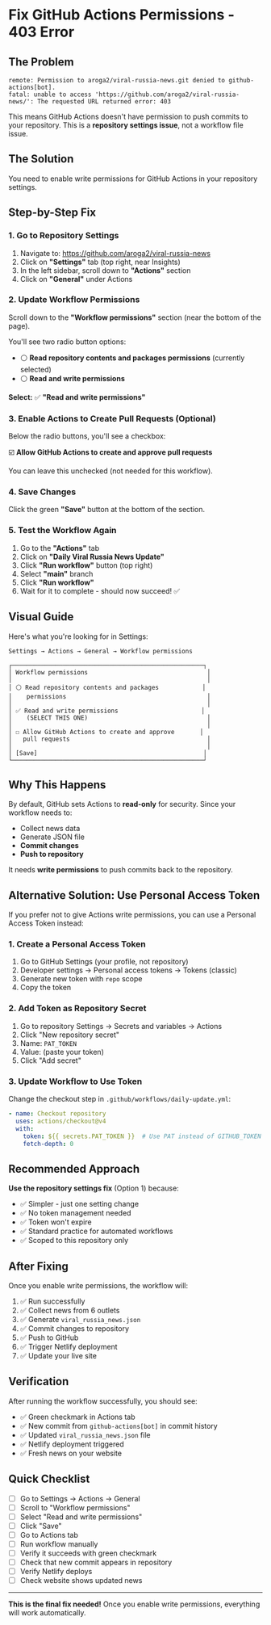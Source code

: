 # Fix GitHub Actions Permissions - 403 Error

## The Problem

```
remote: Permission to aroga2/viral-russia-news.git denied to github-actions[bot].
fatal: unable to access 'https://github.com/aroga2/viral-russia-news/': The requested URL returned error: 403
```

This means GitHub Actions doesn't have permission to push commits to your repository. This is a **repository settings issue**, not a workflow file issue.

## The Solution

You need to enable write permissions for GitHub Actions in your repository settings.

## Step-by-Step Fix

### 1. Go to Repository Settings

1. Navigate to: https://github.com/aroga2/viral-russia-news
2. Click on **"Settings"** tab (top right, near Insights)
3. In the left sidebar, scroll down to **"Actions"** section
4. Click on **"General"** under Actions

### 2. Update Workflow Permissions

Scroll down to the **"Workflow permissions"** section (near the bottom of the page).

You'll see two radio button options:

- ⚪ **Read repository contents and packages permissions** (currently selected)
- ⚪ **Read and write permissions**

**Select:** ✅ **"Read and write permissions"**

### 3. Enable Actions to Create Pull Requests (Optional)

Below the radio buttons, you'll see a checkbox:

☑️ **Allow GitHub Actions to create and approve pull requests**

You can leave this unchecked (not needed for this workflow).

### 4. Save Changes

Click the green **"Save"** button at the bottom of the section.

### 5. Test the Workflow Again

1. Go to the **"Actions"** tab
2. Click on **"Daily Viral Russia News Update"**
3. Click **"Run workflow"** button (top right)
4. Select **"main"** branch
5. Click **"Run workflow"**
6. Wait for it to complete - should now succeed! ✅

## Visual Guide

Here's what you're looking for in Settings:

```
Settings → Actions → General → Workflow permissions

┌─────────────────────────────────────────────────────┐
│ Workflow permissions                                 │
│                                                      │
│ ⚪ Read repository contents and packages            │
│    permissions                                       │
│                                                      │
│ ✅ Read and write permissions                       │
│    (SELECT THIS ONE)                                 │
│                                                      │
│ ☐ Allow GitHub Actions to create and approve       │
│   pull requests                                      │
│                                                      │
│ [Save]                                              │
└─────────────────────────────────────────────────────┘
```

## Why This Happens

By default, GitHub sets Actions to **read-only** for security. Since your workflow needs to:
- Collect news data
- Generate JSON file
- **Commit changes**
- **Push to repository**

It needs **write permissions** to push commits back to the repository.

## Alternative Solution: Use Personal Access Token

If you prefer not to give Actions write permissions, you can use a Personal Access Token instead:

### 1. Create a Personal Access Token

1. Go to GitHub Settings (your profile, not repository)
2. Developer settings → Personal access tokens → Tokens (classic)
3. Generate new token with `repo` scope
4. Copy the token

### 2. Add Token as Repository Secret

1. Go to repository Settings → Secrets and variables → Actions
2. Click "New repository secret"
3. Name: `PAT_TOKEN`
4. Value: (paste your token)
5. Click "Add secret"

### 3. Update Workflow to Use Token

Change the checkout step in `.github/workflows/daily-update.yml`:

```yaml
- name: Checkout repository
  uses: actions/checkout@v4
  with:
    token: ${{ secrets.PAT_TOKEN }}  # Use PAT instead of GITHUB_TOKEN
    fetch-depth: 0
```

## Recommended Approach

**Use the repository settings fix** (Option 1) because:
- ✅ Simpler - just one setting change
- ✅ No token management needed
- ✅ Token won't expire
- ✅ Standard practice for automated workflows
- ✅ Scoped to this repository only

## After Fixing

Once you enable write permissions, the workflow will:

1. ✅ Run successfully
2. ✅ Collect news from 6 outlets
3. ✅ Generate `viral_russia_news.json`
4. ✅ Commit changes to repository
5. ✅ Push to GitHub
6. ✅ Trigger Netlify deployment
7. ✅ Update your live site

## Verification

After running the workflow successfully, you should see:

- ✅ Green checkmark in Actions tab
- ✅ New commit from `github-actions[bot]` in commit history
- ✅ Updated `viral_russia_news.json` file
- ✅ Netlify deployment triggered
- ✅ Fresh news on your website

## Quick Checklist

- [ ] Go to Settings → Actions → General
- [ ] Scroll to "Workflow permissions"
- [ ] Select "Read and write permissions"
- [ ] Click "Save"
- [ ] Go to Actions tab
- [ ] Run workflow manually
- [ ] Verify it succeeds with green checkmark
- [ ] Check that new commit appears in repository
- [ ] Verify Netlify deploys
- [ ] Check website shows updated news

---

**This is the final fix needed!** Once you enable write permissions, everything will work automatically.

